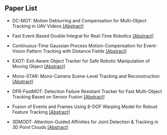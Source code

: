 ## Paper List

- DC-MOT: Motion Deblurring and Compensation for Multi-Object Tracking in UAV Videos
[[Abstract]](https://events.infovaya.com/presentation?id=90554)

- Fast Event-Based Double Integral for Real-Time Robotics
[[Abstract]](https://events.infovaya.com/presentation?id=90557)

- Continuous-Time Gaussian Process Motion-Compensation for Event-Vision Pattern Tracking with Distance Fields
[[Abstract]](https://events.infovaya.com/presentation?id=90560)

- EXOT: Exit-Aware Object Tracker for Safe Robotic Manipulation of Moving Object
[[Abstract]](https://events.infovaya.com/presentation?id=90563)

- Mono-STAR: Mono-Camera Scene-Level Tracking and Reconstruction
[[Abstract]](https://events.infovaya.com/presentation?id=90566)

- DFR-FastMOT: Detection Failure Resistant Tracker for Fast Multi-Object Tracking Based on Sensor Fusion
[[Abstract]](https://events.infovaya.com/presentation?id=90569)

- Fusion of Events and Frames Using 8-DOF Warping Model for Robust Feature Tracking
[[Abstract]](https://events.infovaya.com/presentation?id=90572)

- 3DMODT: Attention-Guided Affinities for Joint Detection & Tracking in 3D Point Clouds
[[Abstract]](https://events.infovaya.com/presentation?id=90575)

